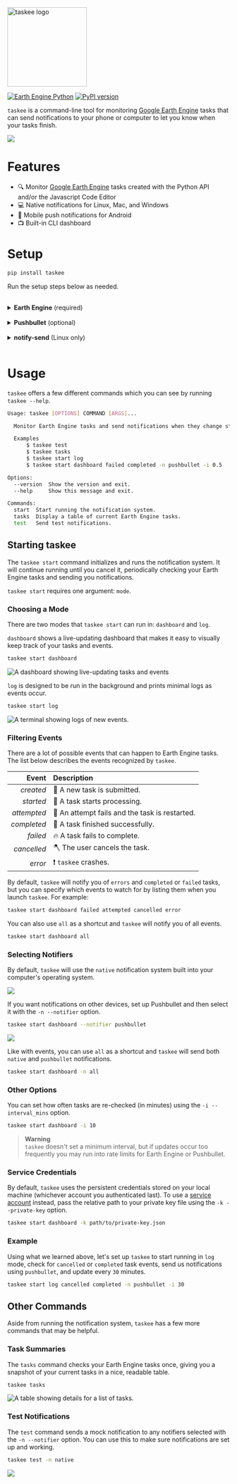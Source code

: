 <img src="assets/logo.png" alt="taskee logo" style="width:180px;"/>

[![Earth Engine Python](https://img.shields.io/badge/Earth%20Engine%20API-Python-green)](https://developers.google.com/earth-engine/tutorials/community/intro-to-python-api)
[![PyPI version](https://badge.fury.io/py/taskee.svg)](https://badge.fury.io/py/taskee)

`taskee` is a command-line tool for monitoring [Google Earth Engine](https://developers.google.com/earth-engine) tasks that can send notifications to your phone or computer to let you know when your tasks finish.

![](assets/dashboard.gif)

# Features

- 🔍 Monitor [Google Earth Engine](https://developers.google.com/earth-engine) tasks created with the Python API and/or the Javascript Code Editor
- 💻 Native notifications for Linux, Mac, and Windows
- :speech_balloon: Mobile push notifications for Android
- :tv: Built-in CLI dashboard

# Setup

```bash
pip install taskee
```

Run the setup steps below as needed.  
</br>

<details>
  <summary><b>Earth Engine</b> (required)</summary>
  Set up a <a href="https://developers.google.com/earth-engine">Google Earth Engine</a> account. If you haven't authenticated Earth Engine before, you'll be asked to do so the first time you run <code>taskee</code>.
  
</details></br>

<details>
  <summary><b>Pushbullet</b> (optional)</summary>
  If you want to receive mobile notifications (Android only), you'll need to create or connect an account with <a href="https://pushbullet.com">Pushbullet</a>, download the app on your device(s), and install the <a href="https://github.com/rbrcsk/pushbullet.py">Pushbullet Python API</a> using <code>pip install pushbullet.py</code>.
  Once Pushbullet is installed and you're logged in, go to your <a href="https://www.pushbullet.com/#settings">Account Settings</a>, create an Access Token, and copy the API key. The first time you run <code>taskee</code> with a <code>pushbullet</code> notifier, you'll need to enter your API key. That key will be stored locally so you don't have to enter it again.
</details></br>

<details>
  <summary><b>notify-send</b> (Linux only)</summary>
  Linux users may need to install <code>notify-send</code> to enable <code>native</code> notifications. If <code>taskee</code> is not working with the <code>native</code> notifier, run <code>sudo apt install libnotify-bin</code>.
</details>
</br>


# Usage

`taskee` offers a few different commands which you can see by running `taskee --help`.

```bash
Usage: taskee [OPTIONS] COMMAND [ARGS]...

  Monitor Earth Engine tasks and send notifications when they change states.

  Examples
      $ taskee test
      $ taskee tasks
      $ taskee start log
      $ taskee start dashboard failed completed -n pushbullet -i 0.5

Options:
  --version  Show the version and exit.
  --help     Show this message and exit.

Commands:
  start  Start running the notification system.
  tasks  Display a table of current Earth Engine tasks.
  test   Send test notifications.
```

## Starting taskee

The `taskee start` command initializes and runs the notification system. It will continue running until you cancel it, periodically checking your Earth Engine tasks and sending you notifications.

`taskee start` requires one argument: `mode`.

### Choosing a Mode

There are two modes that `taskee start` can run in: `dashboard` and `log`.

`dashboard` shows a live-updating dashboard that makes it easy to visually keep track of your tasks and events.

```bash
taskee start dashboard
```

![A dashboard showing live-updating tasks and events](assets/dashboard.gif)

`log` is designed to be run in the background and prints minimal logs as events occur.

```bash
taskee start log
```

![A terminal showing logs of new events.](assets/log.gif)

### Filtering Events

There are a lot of possible events that can happen to Earth Engine tasks. The list below describes the events recognized by `taskee`.

| Event | Description |
| ----: | :----- |
| *created* | :seedling: A new task is submitted. |
| *started* | :herb: A task starts processing. |
| *attempted* | :fallen_leaf: An attempt fails and the task is restarted. |
| *completed* | :evergreen_tree: A task finished successfully. |
| *failed* | :fire: A task fails to complete. |
| *cancelled* | :axe: The user cancels the task. |
| *error* | :exclamation: `taskee` crashes. |

By default, `taskee` will notify you of `errors` and `completed` or `failed` tasks, but you can specify which events to watch for by listing them when you launch `taskee`. For example:

```bash
taskee start dashboard failed attempted cancelled error
```

You can also use `all` as a shortcut and `taskee` will notify you of all events.

```bash
taskee start dashboard all
```

### Selecting Notifiers

By default, `taskee` will use the `native` notification system built into your computer's operating system. 

![](assets/notification_native_windows.gif)


If you want notifications on other devices, set up Pushbullet and then select it with the `-n --notifier` option.

```bash
taskee start dashboard --notifier pushbullet
```

![](assets/notification_pushbullet.gif)

Like with events, you can use `all` as a shortcut and `taskee` will send both `native` and `pushbullet` notifications.

```bash
taskee start dashboard -n all
```

### Other Options

You can set how often tasks are re-checked (in minutes) using the `-i --interval_mins` option. 

```bash
taskee start dashboard -i 10
```

> **Warning**  
> `taskee` doesn't set a minimum interval, but if updates occur too frequently you may run into rate limits for Earth Engine or Pushbullet.

### Service Credentials

By default, `taskee` uses the persistent credentials stored on your local machine (whichever account you authenticated last). To use a [service account](https://developers.google.com/earth-engine/guides/service_account) instead, pass the relative path to your private key file using the `-k --private-key` option.

```bash
taskee start dashboard -k path/to/private-key.json
```

### Example

Using what we learned above, let's set up `taskee` to start running in `log` mode, check for `cancelled` or `completed` task events, send us notifications using `pushbullet`, and update every `30` minutes.

```bash
taskee start log cancelled completed -n pushbullet -i 30
```

## Other Commands

Aside from running the notification system, `taskee` has a few more commands that may be helpful.


### Task Summaries

The `tasks` command checks your Earth Engine tasks once, giving you a snapshot of your current tasks in a nice, readable table.

```bash
taskee tasks
```

![A table showing details for a list of tasks.](assets/tasks.png)

### Test Notifications

The `test` command sends a mock notification to any notifiers selected with the `-n --notifier` option. You can use this to make sure notifications are set up and working.

```bash
taskee test -n native
```

![](assets/test.gif)
